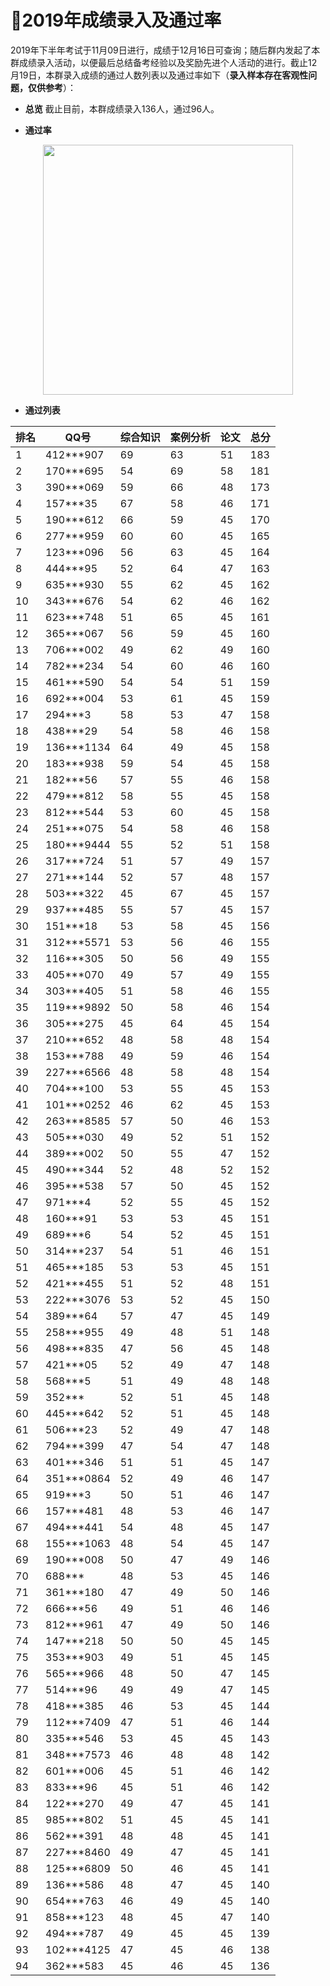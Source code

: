 # :clap:2019年成绩录入及通过率

2019年下半年考试于11月09日进行，成绩于12月16日可查询；随后群内发起了本群成绩录入活动，以便最后总结备考经验以及奖励先进个人活动的进行。截止12月19日，本群录入成绩的通过人数列表以及通过率如下（**录入样本存在客观性问题，仅供参考**）： 

- **总览**
截止目前，本群成绩录入136人，通过96人。

- **通过率**
<div align="center">
 <kbd>
 <img src="https://raw.githubusercontent.com/xxlllq/2018_system_architect/master/群通过率/2019下半年/通过率.png" width=400 />
 </kbd> 
 </div>

- **通过列表**


| 排名 | QQ号       | 综合知识 | 案例分析 | 论文 | 总分 |
|------|------------|----------|----------|------|------|
| 1    | 412***907  | 69       | 63       | 51   | 183  |
| 2    | 170***695  | 54       | 69       | 58   | 181  |
| 3    | 390***069  | 59       | 66       | 48   | 173  |
| 4    | 157***35   | 67       | 58       | 46   | 171  |
| 5    | 190***612  | 66       | 59       | 45   | 170  |
| 6    | 277***959  | 60       | 60       | 45   | 165  |
| 7    | 123***096  | 56       | 63       | 45   | 164  |
| 8    | 444***95   | 52       | 64       | 47   | 163  |
| 9    | 635***930  | 55       | 62       | 45   | 162  |
| 10   | 343***676  | 54       | 62       | 46   | 162  |
| 11   | 623***748  | 51       | 65       | 45   | 161  |
| 12   | 365***067  | 56       | 59       | 45   | 160  |
| 13   | 706***002  | 49       | 62       | 49   | 160  |
| 14   | 782***234  | 54       | 60       | 46   | 160  |
| 15   | 461***590  | 54       | 54       | 51   | 159  |
| 16   | 692***004  | 53       | 61       | 45   | 159  |
| 17   | 294***3    | 58       | 53       | 47   | 158  |
| 18   | 438***29   | 54       | 58       | 46   | 158  |
| 19   | 136***1134 | 64       | 49       | 45   | 158  |
| 20   | 183***938  | 59       | 54       | 45   | 158  |
| 21   | 182***56   | 57       | 55       | 46   | 158  |
| 22   | 479***812  | 58       | 55       | 45   | 158  |
| 23   | 812***544  | 53       | 60       | 45   | 158  |
| 24   | 251***075  | 54       | 58       | 46   | 158  |
| 25   | 180***9444 | 55       | 52       | 51   | 158  |
| 26   | 317***724  | 51       | 57       | 49   | 157  |
| 27   | 271***144  | 52       | 57       | 48   | 157  |
| 28   | 503***322  | 45       | 67       | 45   | 157  |
| 29   | 937***485  | 55       | 57       | 45   | 157  |
| 30   | 151***18   | 53       | 58       | 45   | 156  |
| 31   | 312***5571 | 53       | 56       | 46   | 155  |
| 32   | 116***305  | 50       | 56       | 49   | 155  |
| 33   | 405***070  | 49       | 57       | 49   | 155  |
| 34   | 303***405  | 51       | 58       | 46   | 155  |
| 35   | 119***9892 | 50       | 58       | 46   | 154  |
| 36   | 305***275  | 45       | 64       | 45   | 154  |
| 37   | 210***652  | 48       | 58       | 48   | 154  |
| 38   | 153***788  | 49       | 59       | 46   | 154  |
| 39   | 227***6566 | 48       | 58       | 48   | 154  |
| 40   | 704***100  | 53       | 55       | 45   | 153  |
| 41   | 101***0252 | 46       | 62       | 45   | 153  |
| 42   | 263***8585 | 57       | 50       | 46   | 153  |
| 43   | 505***030  | 49       | 52       | 51   | 152  |
| 44   | 389***002  | 50       | 55       | 47   | 152  |
| 45   | 490***344  | 52       | 48       | 52   | 152  |
| 46   | 395***538  | 57       | 50       | 45   | 152  |
| 47   | 971***4    | 52       | 55       | 45   | 152  |
| 48   | 160***91   | 53       | 53       | 45   | 151  |
| 49   | 689***6    | 54       | 52       | 45   | 151  |
| 50   | 314***237  | 54       | 51       | 46   | 151  |
| 51   | 465***185  | 53       | 53       | 45   | 151  |
| 52   | 421***455  | 51       | 52       | 48   | 151  |
| 53   | 222***3076 | 53       | 52       | 45   | 150  |
| 54   | 389***64   | 57       | 47       | 45   | 149  |
| 55   | 258***955  | 49       | 48       | 51   | 148  |
| 56   | 498***835  | 47       | 56       | 45   | 148  |
| 57   | 421***05   | 52       | 49       | 47   | 148  |
| 58   | 568***5    | 51       | 49       | 48   | 148  |
| 59   | 352***     | 52       | 51       | 45   | 148  |
| 60   | 445***642  | 52       | 51       | 45   | 148  |
| 61   | 506***23   | 52       | 49       | 47   | 148  |
| 62   | 794***399  | 47       | 54       | 47   | 148  |
| 63   | 401***346  | 51       | 51       | 45   | 147  |
| 64   | 351***0864 | 52       | 49       | 46   | 147  |
| 65   | 919***3    | 50       | 51       | 46   | 147  |
| 66   | 157***481  | 48       | 53       | 46   | 147  |
| 67   | 494***441  | 54       | 48       | 45   | 147  |
| 68   | 155***1063 | 48       | 54       | 45   | 147  |
| 69   | 190***008  | 50       | 47       | 49   | 146  |
| 70   | 688***     | 48       | 53       | 45   | 146  |
| 71   | 361***180  | 47       | 49       | 50   | 146  |
| 72   | 666***56   | 49       | 51       | 46   | 146  |
| 73   | 812***961  | 47       | 49       | 50   | 146  |
| 74   | 147***218  | 50       | 50       | 45   | 145  |
| 75   | 353***903  | 49       | 51       | 45   | 145  |
| 76   | 565***966  | 48       | 50       | 47   | 145  |
| 77   | 514***96   | 49       | 49       | 47   | 145  |
| 78   | 418***385  | 46       | 53       | 45   | 144  |
| 79   | 112***7409 | 47       | 51       | 46   | 144  |
| 80   | 335***546  | 53       | 45       | 45   | 143  |
| 81   | 348***7573 | 46       | 48       | 48   | 142  |
| 82   | 601***006  | 45       | 51       | 46   | 142  |
| 83   | 833***96   | 45       | 51       | 46   | 142  |
| 84   | 122***270  | 49       | 47       | 45   | 141  |
| 85   | 985***802  | 51       | 45       | 45   | 141  |
| 86   | 562***391  | 48       | 48       | 45   | 141  |
| 87   | 227***8460 | 49       | 47       | 45   | 141  |
| 88   | 125***6809 | 50       | 46       | 45   | 141  |
| 89   | 136***586  | 48       | 47       | 45   | 140  |
| 90   | 654***763  | 46       | 49       | 45   | 140  |
| 91   | 858***123  | 48       | 45       | 47   | 140  |
| 92   | 494***787  | 49       | 45       | 45   | 139  |
| 93   | 102***4125 | 47       | 45       | 46   | 138  |
| 94   | 362***583  | 45       | 46       | 45   | 136  |

